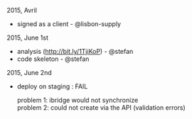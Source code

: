 2015, Avril
* signed as a client - @lisbon-supply

2015, June 1st
* analysis (http://bit.ly/1TjiKoP) - @stefan
* code skeleton - @stefan

2015, June 2nd
* deploy on staging : FAIL

    problem 1: ibridge would not synchronize  
    problem 2: could not create via the API (validation errors)
    


